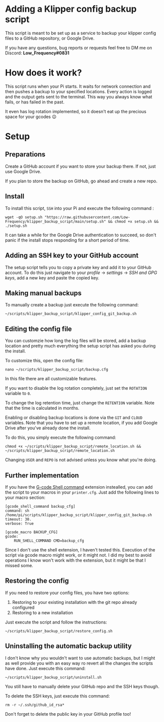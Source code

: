 # Adding a Klipper config backup script

This script is meant to be set up as a service to backup your klipper config files to a GitHub repository, or Google Drive.

If you have any questions, bug reports or requests feel free to DM me on Discord: **Low_Frequency#0831**

# How does it work?

This script runs when your Pi starts. It waits for network connection and then pushes a backup to your specified locations. Every action is logged and the output gets sent to the terminal. This way you always know what fails, or has failed in the past.

It even has log rotation implemented, so it doesn't eat up the precious space for your gcodes :wink:

# Setup

## Preparations

Create a GitHub account if you want to store your backup there. If not, just use Google Drive.

If you plan to store the backup on GitHub, go ahead and create a new repo.

## Install

To install this script, `SSH` into your Pi and execute the following command :
```shell
wget -qO setup.sh "https://raw.githubusercontent.com/Low-Frequency/klipper_backup_script/main/setup.sh" && chmod +x setup.sh && ./setup.sh
```

It can take a while for the Google Drive authentication to succeed, so don't panic if the install stops responding for a short period of time.

## Adding an SSH key to your GitHub account

The setup script tells you to copy a private key and add it to your GitHub account. To do this just navigate to your *profile* -> *settings* -> *SSH and GPG keys*, add a new key and paste the copied key.

## Making manual backups

To manually create a backup just execute the following command:
```shell
~/scripts/klipper_backup_script/klipper_config_git_backup.sh
```

## Editing the config file

You can customzie how long the log files will be stored, add a backup location and pretty much everything the setup script has asked you during the install.

To customize this, open the config file:
```shell
nano ~/scripts/klipper_backup_script/backup.cfg
```

In this file there are all customizable features.

If you want to disable the log rotation completely, just set the `ROTATION` variable to `0`.

To change the log retention time, just change the `RETENTION` variable. Note that the time is calculated in months.

Enabling or disabling backup locations is done via the `GIT` and `CLOUD` variables. Note that you have to set up a remote location, if you add Google Drive after you've already done the install.

To do this, you simply execute the following command:
```shell
chmod +x ~/scripts/klipper_backup_script/remote_location.sh && ~/scripts/klipper_backup_script/remote_location.sh
```

Changing `USER` and `REPO` is not advised unless you know what you're doing.

## Further implementation

If you have the [G-code Shell command](https://github.com/th33xitus/kiauh/blob/master/docs/gcode_shell_command.md) extension instealled, you can add the script to your macros in your `printer.cfg`. Just add the following lines to your macro section:
```shell
[gcode_shell_command backup_cfg]
command: sh /home/pi/scripts/klipper_backup_script/klipper_config_git_backup.sh
timeout: 30.
verbose: True

[gcode_macro BACKUP_CFG]
gcode:
    RUN_SHELL_COMMAND CMD=backup_cfg
```

Since I don't use the shell extension, I haven't tested this. Execution of the script via gcode macro might work, or it might not. I did my best to avoid operations I know won't work with the extension, but it might be that I missed some.

## Restoring the config

If you need to restore your config files, you have two options:

1. Restoring to your existing installation with the git repo already configured
2. Restoring to a new installation

Just execute the script and follow the instructions:
```shell
~/scripts/klipper_backup_script/restore_config.sh
```

## Uninstalling the automatic backup utility

I don't know why you wouldn't want to use automatic backups, but I might as well provide you with an easy way ro revert all the changes the scripts have done. Just execute this command:
```shell
~/scripts/klipper_backup_script/uninstall.sh
```

You still have to manually delete your GitHub repo and the SSH keys though.

To delete the SSH keys, just execute this command:
```shell
rm -r ~/.ssh/github_id_rsa*
```

Don't forget to delete the public key in your GitHub profile too!

